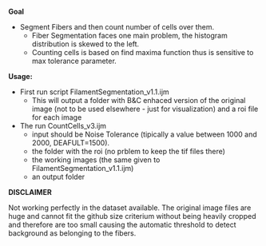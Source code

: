 **Goal**

* Segment Fibers and then count number of cells over them.
  * Fiber Segmentation faces one main problem, the histogram distribution is skewed to the left.
  * Counting cells is based on find maxima function thus is sensitive to max tolerance parameter.



**Usage:**

* First run script FilamentSegmentation_v1.1.ijm
  * This will output a folder with B&C enhaced version of the original image (not to be used elsewhere - just for visualization) and a roi file for each image
* The run CountCells_v3.ijm
  * input should be Noise Tolerance (tipically a value between 1000 and 2000, DEAFULT=1500).
  * the folder with the roi (no prblem to keep the tif files there)
  * the working images (the same given to FilamentSegmentation_v1.1.ijm)
  * an output folder



**DISCLAIMER**

Not working perfectly in the dataset available. The original image files are huge and cannot fit the github size criterium without being heavily cropped and therefore are too small causing the automatic threshold to detect background as belonging to the fibers.

